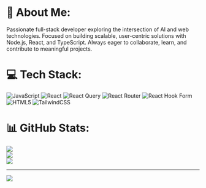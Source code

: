 # 💫 About Me:
Passionate full-stack developer exploring the intersection of AI and web technologies.
Focused on building scalable, user-centric solutions with Node.js, React, and TypeScript.
Always eager to collaborate, learn, and contribute to meaningful projects.

# 💻 Tech Stack:
![JavaScript](https://img.shields.io/badge/javascript-%23323330.svg?style=for-the-badge&logo=javascript&logoColor=%23F7DF1E) ![React](https://img.shields.io/badge/react-%2320232a.svg?style=for-the-badge&logo=react&logoColor=%2361DAFB) ![React Query](https://img.shields.io/badge/-React%20Query-FF4154?style=for-the-badge&logo=react%20query&logoColor=white) ![React Router](https://img.shields.io/badge/React_Router-CA4245?style=for-the-badge&logo=react-router&logoColor=white) ![React Hook Form](https://img.shields.io/badge/React%20Hook%20Form-%23EC5990.svg?style=for-the-badge&logo=reacthookform&logoColor=white) ![HTML5](https://img.shields.io/badge/html5-%23E34F26.svg?style=for-the-badge&logo=html5&logoColor=white) ![TailwindCSS](https://img.shields.io/badge/tailwindcss-%2338B2AC.svg?style=for-the-badge&logo=tailwind-css&logoColor=white)
# 📊 GitHub Stats:
![](https://github-readme-stats.vercel.app/api?username=zeenox-stack&theme=dark&hide_border=false&include_all_commits=true&count_private=false)<br/>
![](https://github-readme-streak-stats.herokuapp.com/?user=zeenox-stack&theme=dark&hide_border=false)<br/>
![](https://github-readme-stats.vercel.app/api/top-langs/?username=zeenox-stack&theme=dark&hide_border=false&include_all_commits=true&count_private=false&layout=compact)

---
[![](https://visitcount.itsvg.in/api?id=zeenox-stack&icon=0&color=0)](https://visitcount.itsvg.in)

<!-- Proudly created with GPRM ( https://gprm.itsvg.in ) -->
